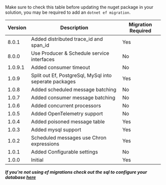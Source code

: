 Make sure to check this table before updating the nuget package in your solution, you may be required to add an `dotnet ef migration`.

| Version | Description                                            | Migration Required |
|---------|--------------------------------------------------------|--------------------|
| 8.0.1   | Added distributed trace_id and span_id                 | Yes                |
| 8.0.0   | Use Producer & Schedule service interfaces             | No                 |
| 1.0.9.1 | Added consumer timeout                                 | No                 |
| 1.0.9   | Split out Ef, PostgreSql, MySql into seperate packages | Yes                |
| 1.0.8   | Added scheduled message batching                       | No                 |
| 1.0.7   | Added consumer message batching                        | No                 |
| 1.0.6   | Added concurrent processors                            | No                 |
| 1.0.5   | Added OpenTelemetry support                            | No                 |
| 1.0.4   | Added poisoned message table                           | Yes                |
| 1.0.3   | Added mysql support                                    | Yes                |
| 1.0.2   | Scheduled messages use Chron expressions               | Yes                |
| 1.0.1   | Added Configurable settings                            | No                 |
| 1.0.0   | Initial                                                | Yes                |

***If you're not using ef migrations check out the sql to configure your database [here](https://github.com/Timmoth/AsyncMonolith/tree/main/Schemas)***
